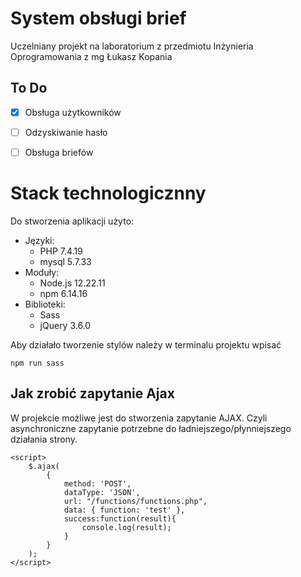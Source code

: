 # System obsługi brief
Uczelniany projekt na laboratorium z przedmiotu Inżynieria Oprogramowania z mg Łukasz Kopania

## To Do
- [x] Obsługa użytkowników
- [ ] Odzyskiwanie hasło
- [ ] Obsługa briefów


# Stack technologicznny

Do stworzenia aplikacji użyto:

- Języki:
    - PHP 7.4.19
    - mysql 5.7.33
- Moduły:
    - Node.js 12.22.11
    - npm 6.14.16
- Biblioteki:
    - Sass
    - jQuery 3.6.0


Aby działało tworzenie stylów należy w terminalu projektu wpisać
``` 
npm run sass 
``` 

## Jak zrobić zapytanie Ajax

W projekcie możliwe jest do stworzenia zapytanie AJAX.
Czyli asynchroniczne zapytanie potrzebne do ładniejszego/płynniejszego działania strony.

```
<script>
    $.ajax(
        {
            method: 'POST',
            dataType: 'JSON',
            url: "/functions/functions.php",
            data: { function: 'test' },
            success:function(result){
                console.log(result);
            }
        }
    );
</script>

```